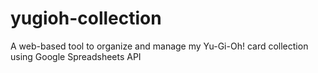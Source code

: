 # yugioh-collection
A web-based tool to organize and manage my Yu-Gi-Oh! card collection using Google Spreadsheets API
